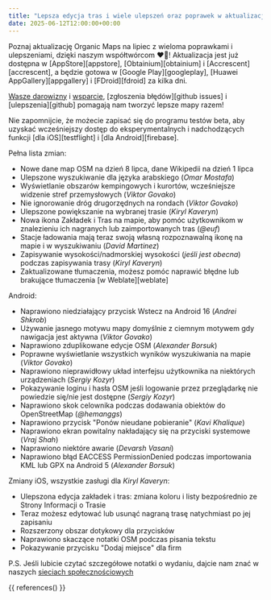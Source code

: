 ```yaml
---
title: "Lepsza edycja tras i wiele ulepszeń oraz poprawek w aktualizacji Organic Maps lipiec 2025"
date: 2025-06-12T12:00:00+00:00
---
```


Poznaj aktualizację Organic Maps na lipiec z wieloma poprawkami i ulepszeniami, dzięki naszym współtwórcom ❤️💪! Aktualizacja jest już dostępna w [AppStore][appstore], [Obtainium][obtainium] i [Accrescent][accrescent], a będzie gotowa w [Google Play][googleplay], [Huawei AppGallery][appgallery] i [FDroid][fdroid] za kilka dni.

[Wasze darowizny](@/donate/index.pl.md) i [wsparcie](@/contribute/index.pl.md), [zgłoszenia błędów][github issues] i [ulepszenia][github] pomagają nam tworzyć lepsze mapy razem!

Nie zapomnijcie, że możecie zapisać się do programu testów beta, aby uzyskać wcześniejszy dostęp do eksperymentalnych i nadchodzących funkcji [dla iOS][testflight] i [dla Android][firebase].

Pełna lista zmian:
- Nowe dane map OSM na dzień 8 lipca, dane Wikipedii na dzień 1 lipca
- Ulepszone wyszukiwanie dla języka arabskiego (_Omar Mostafa_)
- Wyświetlanie obszarów kempingowych i kurortów, wcześniejsze widzenie stref przemysłowych (_Viktor Govako_)
- Nie ignorowanie dróg drugorzędnych na rondach (_Viktor Govako_)
- Ulepszone powiększanie na wybranej trasie (_Kiryl Kaveryn_)
- Nowa ikona Zakładek i Tras na mapie, aby pomóc użytkownikom w znalezieniu ich nagranych lub zaimportowanych tras (_@euf_)
- Stacje ładowania mają teraz swoją własną rozpoznawalną ikonę na mapie i w wyszukiwaniu (_David Martinez_)
- Zapisywanie wysokości/nadmorskiej wysokości (_jeśli jest obecna_) podczas zapisywania trasy (_Kiryl Kaveryn_)
- Zaktualizowane tłumaczenia, możesz pomóc naprawić błędne lub brakujące tłumaczenia [w Weblate][weblate]

Android:
- Naprawiono niedziałający przycisk Wstecz na Android 16 (_Andrei Shkrob_)
- Używanie jasnego motywu mapy domyślnie z ciemnym motywem gdy nawigacja jest aktywna (_Viktor Govako_)
- Naprawiono zduplikowane edycje OSM (_Alexander Borsuk_)
- Poprawne wyświetlanie wszystkich wyników wyszukiwania na mapie (_Viktor Govako_)
- Naprawiono nieprawidłowy układ interfejsu użytkownika na niektórych urządzeniach (_Sergiy Kozyr_)
- Pokazywanie loginu i hasła OSM jeśli logowanie przez przeglądarkę nie powiedzie się/nie jest dostępne (_Sergiy Kozyr_)
- Naprawiono skok celownika podczas dodawania obiektów do OpenStreetMap (_@hemanggs_)
- Naprawiono przycisk "Ponów nieudane pobieranie" (_Kavi Khalique_)
- Naprawiono ekran powitalny nakładający się na przyciski systemowe (_Vraj Shah_)
- Naprawiono niektóre awarie (_Devarsh Vasani_)
- Naprawiono błąd EACCESS PermissionDenied podczas importowania KML lub GPX na Android 5 (_Alexander Borsuk_)

Zmiany iOS, wszystkie zasługi dla _Kiryl Kaveryn_:
- Ulepszona edycja zakładek i tras: zmiana koloru i listy bezpośrednio ze Strony Informacji o Trasie
- Teraz możesz edytować lub usunąć nagraną trasę natychmiast po jej zapisaniu
- Rozszerzony obszar dotykowy dla przycisków
- Naprawiono skaczące notatki OSM podczas pisania tekstu
- Pokazywanie przycisku "Dodaj miejsce" dla firm

P.S. Jeśli lubicie czytać szczegółowe notatki o wydaniu, dajcie nam znać w naszych [sieciach społecznościowych](/#community)

{{ references() }}
